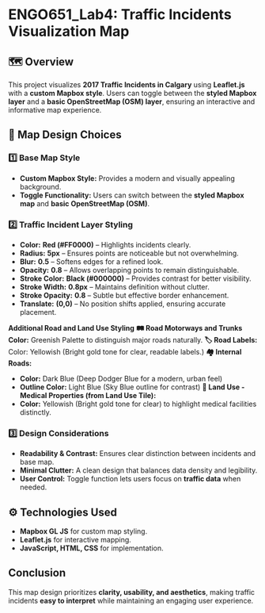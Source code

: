 # ENGO651_Lab4: Traffic Incidents Visualization Map

## 🗺️ Overview
This project visualizes **2017 Traffic Incidents in Calgary** using **Leaflet.js** with a **custom Mapbox style**. Users can toggle between the **styled Mapbox layer** and a **basic OpenStreetMap (OSM) layer**, ensuring an interactive and informative map experience.

## 🎨 Map Design Choices

### 1️⃣ Base Map Style
-  **Custom Mapbox Style:** Provides a modern and visually appealing background.
-  **Toggle Functionality:** Users can switch between the **styled Mapbox map** and **basic OpenStreetMap (OSM)**.

### 2️⃣ Traffic Incident Layer Styling
- **Color:**  **Red (#FF0000)** – Highlights incidents clearly.
- **Radius:**  **5px** – Ensures points are noticeable but not overwhelming.
- **Blur:**  **0.5** – Softens edges for a refined look.
- **Opacity:**  **0.8** – Allows overlapping points to remain distinguishable.
- **Stroke Color:**  **Black (#000000)** – Provides contrast for better visibility.
- **Stroke Width:**  **0.8px** – Maintains definition without clutter.
- **Stroke Opacity:** **0.8** – Subtle but effective border enhancement.
- **Translate:** **(0,0)** – No position shifts applied, ensuring accurate placement.

**Additional Road and Land Use Styling**
**🛤️ Road Motorways and Trunks Color:** Greenish Palette to distinguish major roads naturally.
**🏷️ Road Labels:** Color: Yellowish (Bright gold tone for clear, readable labels.)
**🏘️ Internal Roads:** 
- **Color:** Dark Blue (Deep Dodger Blue for a modern, urban feel)
- **Outline Color:** Light Blue (Sky Blue outline for contrast)
**🏥 Land Use - Medical Properties (from Land Use Tile):**
- **Color:**  Yellowish (Bright gold tone for clear) to highlight medical facilities distinctly.

### 3️⃣ Design Considerations
- **Readability & Contrast:** Ensures clear distinction between incidents and base map.
- **Minimal Clutter:** A clean design that balances data density and legibility.
- **User Control:** Toggle function lets users focus on **traffic data** when needed.

## ⚙️ Technologies Used
- **Mapbox GL JS** for custom map styling.
- **Leaflet.js** for interactive mapping.
- **JavaScript, HTML, CSS** for implementation.

## Conclusion
This map design prioritizes **clarity, usability, and aesthetics**, making traffic incidents **easy to interpret** while maintaining an engaging user experience. 

